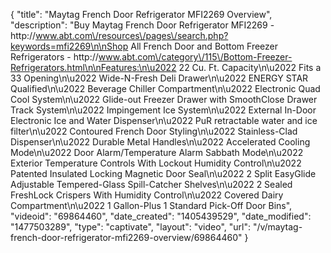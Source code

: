 {
    "title": "Maytag French Door Refrigerator MFI2269 Overview",
    "description": "Buy Maytag French Door Refrigerator MFI2269 - http:\/\/www.abt.com\/resources\/pages\/search.php?keywords=mfi2269\n\nShop All French Door and Bottom Freezer Refrigerators - http:\/\/www.abt.com\/category\/115\/Bottom-Freezer-Refrigerators.html\n\nFeatures:\n\u2022 22 Cu. Ft. Capacity\n\u2022 Fits a 33 Opening\n\u2022 Wide-N-Fresh Deli Drawer\n\u2022 ENERGY STAR Qualified\n\u2022 Beverage Chiller Compartment\n\u2022 Electronic Quad Cool System\n\u2022 Glide-out Freezer Drawer with SmoothClose Drawer Track System\n\u2022 Impingement Ice System\n\u2022 External In-Door Electronic Ice and Water Dispenser\n\u2022 PuR retractable water and ice filter\n\u2022 Contoured French Door Styling\n\u2022 Stainless-Clad Dispenser\n\u2022 Durable Metal Handles\n\u2022 Accelerated Cooling Mode\n\u2022 Door Alarm\/Temperature Alarm Sabbath Mode\n\u2022 Exterior Temperature Controls With Lockout Humidity Control\n\u2022 Patented Insulated Locking Magnetic Door Seal\n\u2022 2 Split EasyGlide Adjustable Tempered-Glass Spill-Catcher Shelves\n\u2022 2 Sealed FreshLock Crispers With Humidity Control\n\u2022 Covered Dairy Compartment\n\u2022 1 Gallon-Plus 1 Standard Pick-Off Door Bins",
    "videoid": "69864460",
    "date_created": "1405439529",
    "date_modified": "1477503289",
    "type": "captivate",
    "layout": "video",
    "url": "\/v\/maytag-french-door-refrigerator-mfi2269-overview\/69864460"
}